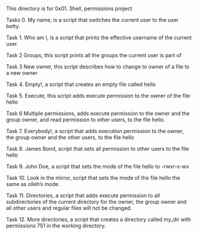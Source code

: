 This directory is for 0x01. Shell, permissions project

Tasks 0. My name, is a script that switches the current user to the user betty.

Task 1. Who am I, is a script that prints the effective username of the current user.

Task 2 Groups, this script prints all the groups the current user is part of

Task 3 New owner, this script describes how to change to owner of a file to a new owner

Task 4. Empty!, a script that creates an empty file called hello

Task 5. Execute, this script adds execute permission to the owner of the file hello

Task 6 Multiple permissions, adds execute permission to the owner and the group owner, and read permission to other users, to the file hello.

Task 7. Everybody!, a script that adds execution permission to the owner, the group owner and the other users, to the file hello

Task 8. James Bond,  script that sets all permission to other users to the file hello

Task 9. John Doe, a script that sets the mode of the file hello to -rwxr-x-wx

Task 10. Look in the mirror, script that sets the mode of the file hello the same as olleh’s mode.

Task 11. Directories, a script that adds execute permission to all subdirectories of the current directory for the owner, the group owner and all other users and regular files will not be changed.

Task 12. More directories, a  script that creates a directory called my_dir with permissions 751 in the working directory.
